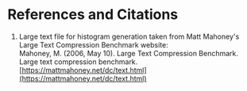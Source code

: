 # References and Citations

1. Large text file for histogram generation taken from Matt Mahoney's Large Text Compression Benchmark website:\
Mahoney, M. (2006, May 10). Large Text Compression Benchmark. Large text compression benchmark. [https://mattmahoney.net/dc/text.html](https://mattmahoney.net/dc/text.html)